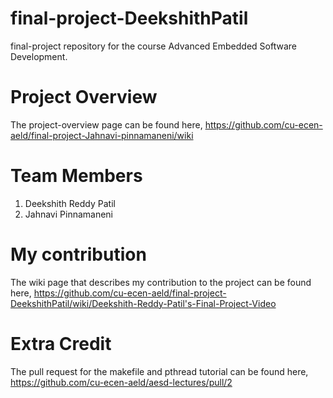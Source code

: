 # final-project-DeekshithPatil
final-project repository for the course Advanced Embedded Software Development. 

# Project Overview
The project-overview page can be found here, https://github.com/cu-ecen-aeld/final-project-Jahnavi-pinnamaneni/wiki 

# Team Members
1. Deekshith Reddy Patil
2. Jahnavi Pinnamaneni

# My contribution
The wiki page that describes my contribution to the project can be found here, https://github.com/cu-ecen-aeld/final-project-DeekshithPatil/wiki/Deekshith-Reddy-Patil's-Final-Project-Video

# Extra Credit
The pull request for the makefile and pthread tutorial can be found here, https://github.com/cu-ecen-aeld/aesd-lectures/pull/2
